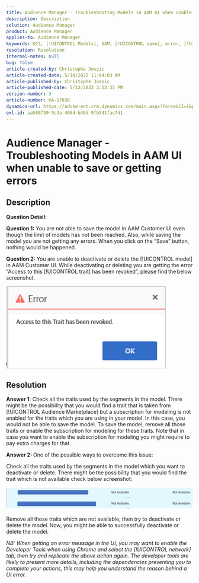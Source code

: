 ```yaml
---
title: Audience Manager - Troubleshooting Models in AAM UI when unable to save or getting errors
description: Description
solution: Audience Manager
product: Audience Manager
applies-to: Audience Manager
keywords: KCS, [!UICONTROL Models], AAM, [!UICONTROL save], error, [!UICONTROL revoked]
resolution: Resolution
internal-notes: null
bug: false
article-created-by: Christophe Jossic
article-created-date: 5/10/2022 11:04:03 AM
article-published-by: Christophe Jossic
article-published-date: 5/12/2022 3:52:35 PM
version-number: 3
article-number: KA-17836
dynamics-url: https://adobe-ent.crm.dynamics.com/main.aspx?forceUCI=1&pagetype=entityrecord&etn=knowledgearticle&id=2d000de3-50d0-ec11-a7b5-00224809c101
exl-id: aa588f30-9c3a-466d-b48d-9fb541fac7d1
---
```

# Audience Manager - Troubleshooting Models in AAM UI when unable to save or getting errors

## Description


<b>Question Detail: </b>



<b>Question 1:</b> You are not able to save the model in AAM Customer UI even though the limit of models has not been reached. Also, while saving the model you are not getting any errors. When you click on the “Save” button, nothing would be happened.



<b>Question 2: </b>You are unable to deactivate or delete the [!UICONTROL model] in AAM Customer UI. While deactivating or deleting you are getting the error “Access to this [!UICONTROL trait] has been revoked”, please find the below screenshot.





![](assets/___31000de3-50d0-ec11-a7b5-00224809c101___.png)


## Resolution


<b>Answer 1:</b> Check all the traits used by the segments in the model. There might be the possibility that you would find a trait that is taken from [!UICONTROL Audience Marketplace] but a subscription for modeling is not enabled for the traits which you are using in your model. In this case, you would not be able to save the model. To save the model, remove all those traits or enable the subscription for modeling for these traits. Note that in case you want to enable the subscription for modeling you might require to pay extra charges for that.



<b>Answer 2: </b>One of the possible ways to overcome this issue:

Check all the traits used by the segments in the model which you want to deactivate or delete. There might be the possibility that you would find the trait which is not available check below screenshot:



![](assets/6ce5c786-9e7b-ec11-8d21-0022480aace4.png)

Remove all those traits which are not available, then try to deactivate or delete the model. Now, you might be able to successfully deactivate or delete the model.





*NB: When getting an error message in the UI, you may want to enable the Developer Tools when using Chrome and select the [!UICONTROL network] tab, then try and replicate the above action again. The developer tools are likely to present more details, including the dependencies preventing you to complete your actions, this may help you understand the reason behind a UI error.*

